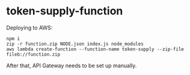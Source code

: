 # token-supply-function

Deploying to AWS:
```
npm i
zip -r function.zip NODE.json index.js node_modules
aws lambda create-function --function-name token-supply --zip-file fileb://function.zip
```

After that, API Gateway needs to be set up manually.
